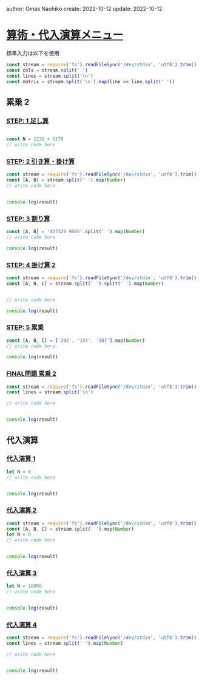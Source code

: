 author: Omas Naohiko
create: 2022-10-12
update: 2022-10-12

# [算術・代入演算メニュー](https://paiza.jp/works/mondai/arithmetic_substitution_op/problem_index?language_uid=javascript) 

標準入力は以下を使用

```js
const stream = require('fs').readFileSync('/dev/stdin', 'utf8').trim()
const cols = stream.split(' ')
const lines = stream.split('\n')
const matrix = stream.split('\n').map(line => line.split(' '))
```

## 累乗 2

### [STEP: 1 足し算](https://paiza.jp/works/mondai/arithmetic_substitution_op/arithmetic_substitution_op__arithmetic_step1/edit?language_uid=javascript)

```js

const N = 1231 + 5178
// write code here

```

### [STEP: 2 引き算・掛け算](https://paiza.jp/works/mondai/arithmetic_substitution_op/arithmetic_substitution_op__arithmetic_step2/edit?language_uid=javascript)

```js
const stream = require('fs').readFileSync('/dev/stdin', 'utf8').trim()
const [A, B] = stream.split(' ').map(Number)
// write code here


console.log(result)
```

### [STEP: 3 割り算](https://paiza.jp/works/mondai/arithmetic_substitution_op/arithmetic_substitution_op__arithmetic_step3/edit?language_uid=javascript)

```js
const [A, B] = '437326 9085'.split(' ').map(Number)
// write code here

console.log(result)
```

### [STEP: 4 掛け算 2](https://paiza.jp/works/mondai/arithmetic_substitution_op/arithmetic_substitution_op__arithmetic_step4/edit?language_uid=javascript)

```js
const stream = require('fs').readFileSync('/dev/stdin', 'utf8').trim()
const [A, B, C] = stream.split(' ').split(' ').map(Number)


// write code here

console.log(result)
```

### [STEP: 5 累乗](https://paiza.jp/works/mondai/arithmetic_substitution_op/arithmetic_substitution_op__arithmetic_step5/edit?language_uid=javascript)

```js
const [A, B, C] = ['202', '134', '107'].map(Number)
// write code here

console.log(result)
```

### [FINAL問題 累乗 2](https://paiza.jp/works/mondai/arithmetic_substitution_op/arithmetic_substitution_op__arithmetic_step6/edit?language_uid=javascript)


```js
const stream = require('fs').readFileSync('/dev/stdin', 'utf8').trim()
const lines = stream.split('\n')

// write code here


console.log(result)
```

## 代入演算

### [代入演算 1 ](https://paiza.jp/works/mondai/arithmetic_substitution_op/arithmetic_substitution_op__substitution_step1/edit?language_uid=javascript)

```js
let N = 0
// write code here


console.log(result)
```

### [代入演算 2](https://paiza.jp/works/mondai/arithmetic_substitution_op/arithmetic_substitution_op__substitution_step2/edit?language_uid=javascript) 

```js
const stream = require('fs').readFileSync('/dev/stdin', 'utf8').trim()
const [A, B, C] = stream.split(' ').map(Number)
let N = 0
// write code here


console.log(result)
```

### [代入演算 3](https://paiza.jp/works/mondai/arithmetic_substitution_op/arithmetic_substitution_op__substitution_step3/edit?language_uid=javascript)

```js
let N = 10000
// write code here


console.log(result)
```

### [代入演算 4](https://paiza.jp/works/mondai/arithmetic_substitution_op/arithmetic_substitution_op__substitution_step4/edit?language_uid=javascript)

```js
const stream = require('fs').readFileSync('/dev/stdin', 'utf8').trim()
const lines = stream.split(' ').map(Number)

// write code here


console.log(result)
```